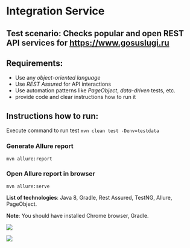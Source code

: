 # Integration Service

## Test scenario: Checks popular and open REST API services for https://www.gosuslugi.ru  

## Requirements:
- Use any *object-oriented language*
- Use *REST Assured* for API interactions
- Use automation patterns like *PageObject*, *data-driven* tests, etc.
- provide code and clear instructions how to run it

## Instructions how to run:
Execute command 
to run test ```mvn clean test -Denv=testdata```

### Generate Allure report 

```mvn allure:report```

### Open Allure report in browser

```mvn allure:serve```

**List of technologies**: Java 8, Gradle, Rest Assured, TestNG, Allure, PageObject.

**Note**: You should have installed Chrome browser, Gradle.

![](https://a.radikal.ru/a04/1903/47/ed0bd234f948.png)

![](https://c.radikal.ru/c42/1903/0f/36fe5ce12575.png)

